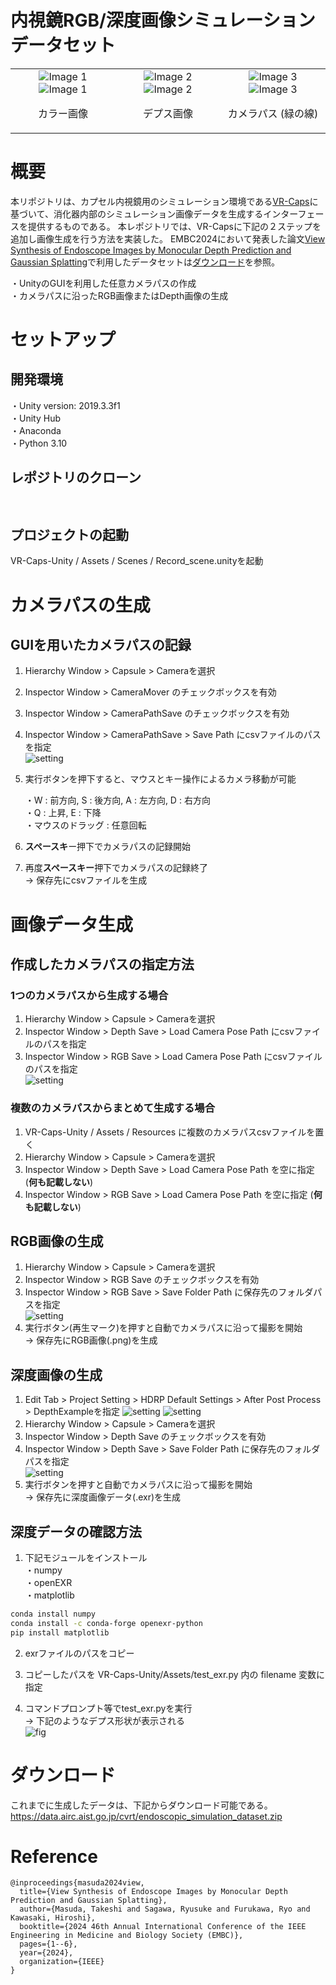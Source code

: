 内視鏡RGB/深度画像シミュレーションデータセット
=====
<table border=0>
  <tr>
    <td style="text-align: center;">
      <img src="readme_imgs/CameraScreenShot_rgb_000.png" alt="Image 1" style="width: auto; height: auto;">
      <img src="readme_imgs/CameraScreenShot_rgb_001.png" alt="Image 1" style="width: auto; height: auto;">
      <p align="center">カラー画像</p>
    </td>
    <td style="text-align: center;">
      <img src="readme_imgs/CameraScreenShot_depth_000.png" alt="Image 2" style="width: auto; height: auto;">
      <img src="readme_imgs/CameraScreenShot_depth_001.png" alt="Image 2" style="width: auto; height: auto;">
      <p align="center">デプス画像</p>
    </td>
    <td style="text-align: center;">
      <img src="readme_imgs/CameraScreenShot_campath_000.png" alt="Image 3" style="width: auto; height: auto;">
      <img src="readme_imgs/CameraScreenShot_campath_001.png" alt="Image 3" style="width: auto; height: auto;">
      <p align="center">カメラパス (緑の線)</p>
    </td>
  </tr>
</table>


# 概要
本リポジトリは、カプセル内視鏡用のシミュレーション環境である[VR-Caps](https://github.com/CapsuleEndoscope/VirtualCapsuleEndoscopy)に基づいて、消化器内部のシミュレーション画像データを生成するインターフェースを提供するものである。
本レポジトリでは、VR-Capsに下記の２ステップを追加し画像生成を行う方法を実装した。
EMBC2024において発表した論文[View Synthesis of Endoscope Images by Monocular Depth Prediction and Gaussian Splatting](https://ieeexplore.ieee.org/abstract/document/10782148)で利用したデータセットは[ダウンロード](#ダウンロード)を参照。

・UnityのGUIを利用した任意カメラパスの作成  
・カメラパスに沿ったRGB画像またはDepth画像の生成  

# セットアップ

## 開発環境
・Unity version: 2019.3.3f1  
・Unity Hub  
・Anaconda  
・Python 3.10  

## レポジトリのクローン
```sh
  
```  

## プロジェクトの起動  
VR-Caps-Unity / Assets / Scenes / Record_scene.unityを起動 


# カメラパスの生成  

## GUIを用いたカメラパスの記録
1. Hierarchy Window > Capsule > Cameraを選択  
2. Inspector Window > CameraMover のチェックボックスを有効  
3. Inspector Window > CameraPathSave のチェックボックスを有効  
4. Inspector Window > CameraPathSave > Save Path にcsvファイルのパスを指定  
   ![setting](readme_imgs/Unity_CameraPath_all.png)
5. 実行ボタンを押下すると、マウスとキー操作によるカメラ移動が可能  

   ・W : 前方向, S : 後方向, A : 左方向, D : 右方向  
   ・Q : 上昇, E : 下降  
   ・マウスのドラッグ : 任意回転  

6. **スペースキ**ー押下でカメラパスの記録開始  
7. 再度**スペースキー**押下でカメラパスの記録終了  
   -> 保存先にcsvファイルを生成  


# 画像データ生成

## 作成したカメラパスの指定方法  
### 1つのカメラパスから生成する場合
1. Hierarchy Window > Capsule > Cameraを選択  
2. Inspector Window > Depth Save > Load Camera Pose Path にcsvファイルのパスを指定  
3. Inspector Window > RGB Save > Load Camera Pose Path にcsvファイルのパスを指定  
   ![setting](readme_imgs/Unity_select_camerapath_all.png)

### 複数のカメラパスからまとめて生成する場合
1. VR-Caps-Unity / Assets / Resources に複数のカメラパスcsvファイルを置く
2. Hierarchy Window > Capsule > Cameraを選択  
3. Inspector Window > Depth Save > Load Camera Pose Path を空に指定 (**何も記載しない**)  
4. Inspector Window > RGB Save > Load Camera Pose Path を空に指定 (**何も記載しない**)  


## RGB画像の生成  
1. Hierarchy Window > Capsule > Cameraを選択  
2. Inspector Window > RGB Save のチェックボックスを有効  
3. Inspector Window > RGB Save > Save Folder Path に保存先のフォルダパスを指定  
   ![setting](readme_imgs/Unity_figure_RGB_all.png)
4. 実行ボタン(再生マーク)を押すと自動でカメラパスに沿って撮影を開始  
   -> 保存先にRGB画像(.png)を生成
   
## 深度画像の生成  
1. Edit Tab > Project Setting > HDRP Default Settings > After Post Process > DepthExampleを指定
   ![setting](readme_imgs/Unity_figure_Depth_edit_tab_all.png)
   ![setting](readme_imgs/Unity_figure_Depth_after_post_process_all.png)
2. Hierarchy Window > Capsule > Cameraを選択  
3. Inspector Window > Depth Save のチェックボックスを有効  
4. Inspector Window > Depth Save > Save Folder Path に保存先のフォルダパスを指定  
   ![setting](readme_imgs/Unity_Depth_all.png)  
5. 実行ボタンを押すと自動でカメラパスに沿って撮影を開始  
   -> 保存先に深度画像データ(.exr)を生成  

## 深度データの確認方法  

1. 下記モジュールをインストール  
・numpy  
・openEXR  
・matplotlib  
```sh
conda install numpy
conda install -c conda-forge openexr-python
pip install matplotlib
```  

2. exrファイルのパスをコピー  

3. コピーしたパスを VR-Caps-Unity/Assets/test_exr.py 内の filename 変数に指定  

4. コマンドプロンプト等でtest_exr.pyを実行  
-> 下記のようなデプス形状が表示される  
![fig](readme_imgs/txt_exr.png)

# ダウンロード
これまでに生成したデータは、下記からダウンロード可能である。  
https://data.airc.aist.go.jp/cvrt/endoscopic_simulation_dataset.zip

# Reference
```
@inproceedings{masuda2024view,
  title={View Synthesis of Endoscope Images by Monocular Depth Prediction and Gaussian Splatting},
  author={Masuda, Takeshi and Sagawa, Ryusuke and Furukawa, Ryo and Kawasaki, Hiroshi},
  booktitle={2024 46th Annual International Conference of the IEEE Engineering in Medicine and Biology Society (EMBC)},
  pages={1--6},
  year={2024},
  organization={IEEE}
}
```




